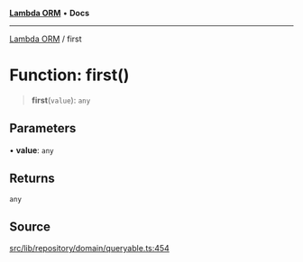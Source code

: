 [**Lambda ORM**](../README.md) • **Docs**

***

[Lambda ORM](../README.md) / first

# Function: first()

> **first**(`value`): `any`

## Parameters

• **value**: `any`

## Returns

`any`

## Source

[src/lib/repository/domain/queryable.ts:454](https://github.com/lambda-orm/lambdaorm-base/blob/a635589f3d58a8022cbddf078d76ce5a7a0b2137/src/lib/repository/domain/queryable.ts#L454)
